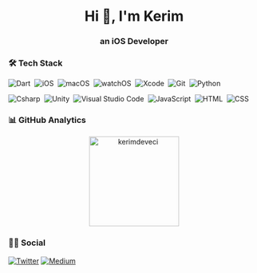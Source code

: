 <h1 align="center">Hi 👋, I'm Kerim</h1>
<h3 align="center">an iOS Developer</h3>


### 🛠 Tech Stack

![Dart](https://img.shields.io/badge/Swift-05122A?style=flat&logo=swift&logoColor=orange)&nbsp;
![iOS](https://img.shields.io/badge/iOS-05122A?style=flat&logo=Apple&logoColor=white)&nbsp;
![macOS](https://img.shields.io/badge/macOS-05122A?style=flat&logo=apple)&nbsp;
![watchOS](https://img.shields.io/badge/watchOS-05122A?style=flat&logo=apple)&nbsp;
![Xcode](https://img.shields.io/badge/-Xcode-05122A?style=flat&logo=xcode&logoColor=)&nbsp;
![Git](https://img.shields.io/badge/-Git-05122A?style=flat&logo=git)&nbsp;
![Python](https://img.shields.io/badge/-Python-05122A?style=flat&logo=python)&nbsp;

![Csharp](https://img.shields.io/badge/-C%23%0A-05122A?style=flat&logo=c%20sharp&logoColor=239120)&nbsp;
![Unity](https://img.shields.io/badge/Unity-05122A?style=flat&logo=unity)&nbsp;
![Visual Studio Code](https://img.shields.io/badge/-Visual%20Studio%20Code-05122A?style=flat&logo=visual-studio-code&logoColor=007ACC)&nbsp;
![JavaScript](https://img.shields.io/badge/-JavaScript-05122A?style=flat&logo=javascript)&nbsp;
![HTML](https://img.shields.io/badge/-HTML-05122A?style=flat&logo=HTML5&logoColor=E34F26)&nbsp;
![CSS](https://img.shields.io/badge/-CSS-05122A?style=flat&logo=CSS3&logoColor=239120)&nbsp;
<!-- ![Bootstrap](https://img.shields.io/badge/-Bootstrap-05122A?style=flat&logo=bootstrap)&nbsp; -->
<!-- ![Go](https://img.shields.io/badge/Go-05122A?style=flat&logo=go)&nbsp; -->
<!-- ![Vue](https://img.shields.io/badge/-Vue-05122A?style=flat&logo=vue.js)&nbsp; -->
<!-- ![Flask](https://img.shields.io/badge/-Flask-05122A?style=flat&logo=flask)&nbsp; -->

### 📊 GitHub Analytics

<p align="center">
<a href="https://github.com/kerimdeveci">
<p align="center"> 
    <img height="180em" align="center" src="https://github-readme-stats.vercel.app/api?username=kerimdeveci&show_icons=true&theme=midnight-purple" alt="kerimdeveci"/>
<!--     <img height="180em" align="center" src="https://github-readme-streak-stats.herokuapp.com/?user=kerimdeveci&theme=dark" > -->
    <!-- <img height="180em" align="center" src="https://github-readme-stats.vercel.app/api/top-langs?username=kerimdeveci&show_icons=true&locale=en&layout=compact&langs_count=8&theme=algolia" alt="kerimdeveci"/> -->
    <!-- <img height="10m" align="center" src="https://profile-counter.glitch.me/kerimdeveci/count.svg" alt="Visitor Count" align="center" /> -->  
</a>
</p>

### 🤝🏻 Social

<p align="left">
<a href="https://twitter.com/kerimswift" target="blank"><img align="center" src="https://img.shields.io/badge/Twitter-1DA1F2?style=flat&logo=twitter&logoColor=white" alt="Twitter" /></a>
<a href="https://medium.com/" target="blank"><img align="center" src="https://img.shields.io/badge/Medium-12100E?style=flat&logo=medium&logoColor=white" alt="Medium" /></a>
<!-- <a href="https://t.me/" target="blank"><img align="center" src="https://img.shields.io/badge/Telegram-2CA5E0?style=flat&logo=telegram&logoColor=white" alt="Telegram" /></a> -->
<!-- <a href="https://stackoverflow.com/users/" target="blank"><img align="center" src="https://img.shields.io/badge/Stack_Overflow-FE7A16?style=flat&logo=stack-overflow&logoColor=white" alt="stackoverflow" /></a>
<a href="https://play.google.com/store/apps/developer?id=" target="blank"><img align="center" src="https://img.shields.io/badge/Google_Play-414141?style=flat&logo=google-play&logoColor=white" alt="Play Store" /></a> -->
</p>

<!-- ### 🎧 Now Playing

[<p align="center"> <img src="https://spotify-now-playing-1av0ey0ff-kerimdeveci.vercel.app/api/spotify-playing" alt="Playing Now" width="600" /></p>](https://open.spotify.com/user/ushas)  -->

  <!-- 
- 🔭 I’m currently working on iOS applications
- 🌱 I’m currently learning SwiftUI and CoreML
- 👯 I’m looking to collaborate on 
- 🤔 I’m looking for help with ...
- 💬 Ask me about ...
- 📫 How to reach me: ...
- 😄 Pronouns: ...
- ⚡ Fun fact: ...
-->
